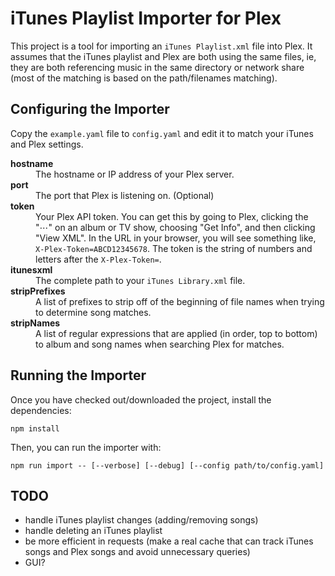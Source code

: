 iTunes Playlist Importer for Plex
=================================

This project is a tool for importing an `iTunes Playlist.xml` file into Plex.  It assumes that the iTunes playlist and Plex are both using the same files, ie, they are both referencing music in the same directory or network share (most of the matching is based on the path/filenames matching).


Configuring the Importer
------------------------

Copy the `example.yaml` file to `config.yaml` and edit it to match your iTunes and Plex settings.

<dl>
  <dt><strong>hostname</strong></dt>
  <dd>The hostname or IP address of your Plex server.</dd>

  <dt><strong>port</strong></dt>
  <dd>The port that Plex is listening on.  (Optional)</dd>

  <dt><strong>token</strong></dt>
  <dd>Your Plex API token.  You can get this by going to Plex, clicking the "⋯" on an album or TV show, choosing "Get Info", and then clicking "View XML".  In the URL in your browser, you will see something like, <code>X-Plex-Token=ABCD12345678</code>.  The token is the string of numbers and letters after the <code>X-Plex-Token=</code>.</dd>

  <dt><strong>itunesxml</strong></dt>
  <dd>The complete path to your <code>iTunes Library.xml</code> file.</dd>

  <dt><strong>stripPrefixes</strong></dt>
  <dd>A list of prefixes to strip off of the beginning of file names when trying to determine song matches.</dd>

  <dt><strong>stripNames</strong></dt>
  <dd>A list of regular expressions that are applied (in order, top to bottom) to album and song names when searching Plex for matches.</dd>
</dl>


Running the Importer
--------------------

Once you have checked out/downloaded the project, install the dependencies:

`npm install`

Then, you can run the importer with:

`npm run import -- [--verbose] [--debug] [--config path/to/config.yaml]`


TODO
----

* handle iTunes playlist changes (adding/removing songs)
* handle deleting an iTunes playlist
* be more efficient in requests (make a real cache that can track iTunes songs and Plex songs and avoid unnecessary queries)
* GUI?